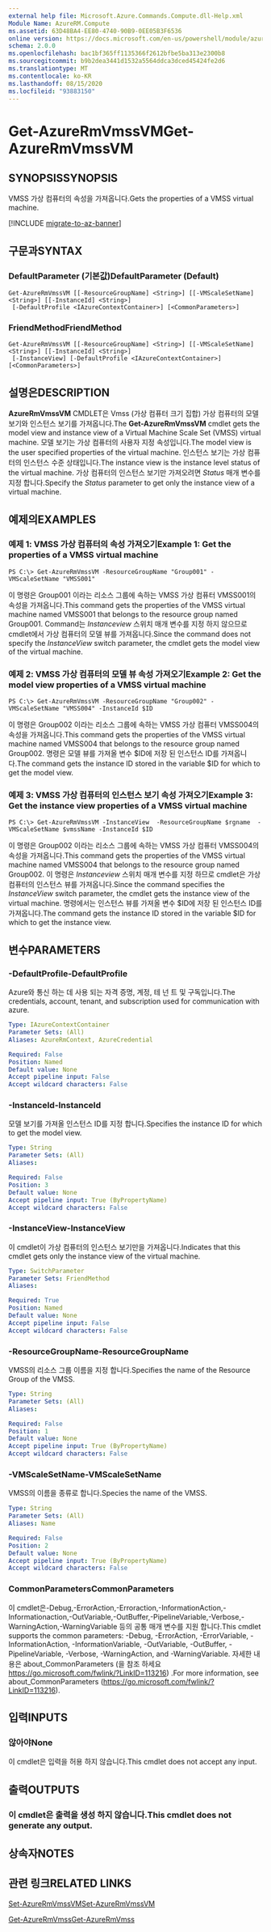 ```yaml
---
external help file: Microsoft.Azure.Commands.Compute.dll-Help.xml
Module Name: AzureRM.Compute
ms.assetid: 63D48BA4-EE80-4740-90B9-0EE05B3F6536
online version: https://docs.microsoft.com/en-us/powershell/module/azurerm.compute/get-azurermvmssvm
schema: 2.0.0
ms.openlocfilehash: bac1bf365ff1135366f2612bfbe5ba313e2300b8
ms.sourcegitcommit: b9b2dea3441d1532a5564ddca3dced45424fe2d6
ms.translationtype: MT
ms.contentlocale: ko-KR
ms.lasthandoff: 08/15/2020
ms.locfileid: "93883150"
---
```

# <span data-ttu-id="06e7f-101">Get-AzureRmVmssVM</span><span class="sxs-lookup"><span data-stu-id="06e7f-101">Get-AzureRmVmssVM</span></span>

## <span data-ttu-id="06e7f-102">SYNOPSIS</span><span class="sxs-lookup"><span data-stu-id="06e7f-102">SYNOPSIS</span></span>
<span data-ttu-id="06e7f-103">VMSS 가상 컴퓨터의 속성을 가져옵니다.</span><span class="sxs-lookup"><span data-stu-id="06e7f-103">Gets the properties of a VMSS virtual machine.</span></span>

[!INCLUDE [migrate-to-az-banner](../../includes/migrate-to-az-banner.md)]

## <span data-ttu-id="06e7f-104">구문과</span><span class="sxs-lookup"><span data-stu-id="06e7f-104">SYNTAX</span></span>

### <span data-ttu-id="06e7f-105">DefaultParameter (기본값)</span><span class="sxs-lookup"><span data-stu-id="06e7f-105">DefaultParameter (Default)</span></span>
```
Get-AzureRmVmssVM [[-ResourceGroupName] <String>] [[-VMScaleSetName] <String>] [[-InstanceId] <String>]
 [-DefaultProfile <IAzureContextContainer>] [<CommonParameters>]
```

### <span data-ttu-id="06e7f-106">FriendMethod</span><span class="sxs-lookup"><span data-stu-id="06e7f-106">FriendMethod</span></span>
```
Get-AzureRmVmssVM [[-ResourceGroupName] <String>] [[-VMScaleSetName] <String>] [[-InstanceId] <String>]
 [-InstanceView] [-DefaultProfile <IAzureContextContainer>] [<CommonParameters>]
```

## <span data-ttu-id="06e7f-107">설명은</span><span class="sxs-lookup"><span data-stu-id="06e7f-107">DESCRIPTION</span></span>
<span data-ttu-id="06e7f-108">**AzureRmVmssVM** CMDLET은 Vmss (가상 컴퓨터 크기 집합) 가상 컴퓨터의 모델 보기와 인스턴스 보기를 가져옵니다.</span><span class="sxs-lookup"><span data-stu-id="06e7f-108">The **Get-AzureRmVmssVM** cmdlet gets the model view and instance view of a Virtual Machine Scale Set (VMSS) virtual machine.</span></span>
<span data-ttu-id="06e7f-109">모델 보기는 가상 컴퓨터의 사용자 지정 속성입니다.</span><span class="sxs-lookup"><span data-stu-id="06e7f-109">The model view is the user specified properties of the virtual machine.</span></span>
<span data-ttu-id="06e7f-110">인스턴스 보기는 가상 컴퓨터의 인스턴스 수준 상태입니다.</span><span class="sxs-lookup"><span data-stu-id="06e7f-110">The instance view is the instance level status of the virtual machine.</span></span>
<span data-ttu-id="06e7f-111">가상 컴퓨터의 인스턴스 보기만 가져오려면 *Status* 매개 변수를 지정 합니다.</span><span class="sxs-lookup"><span data-stu-id="06e7f-111">Specify the *Status* parameter to get only the instance view of a virtual machine.</span></span>

## <span data-ttu-id="06e7f-112">예제의</span><span class="sxs-lookup"><span data-stu-id="06e7f-112">EXAMPLES</span></span>

### <span data-ttu-id="06e7f-113">예제 1: VMSS 가상 컴퓨터의 속성 가져오기</span><span class="sxs-lookup"><span data-stu-id="06e7f-113">Example 1: Get the properties of a VMSS virtual machine</span></span>
```
PS C:\> Get-AzureRmVmssVM -ResourceGroupName "Group001" -VMScaleSetName "VMSS001"
```

<span data-ttu-id="06e7f-114">이 명령은 Group001 이라는 리소스 그룹에 속하는 VMSS 가상 컴퓨터 VMSS001의 속성을 가져옵니다.</span><span class="sxs-lookup"><span data-stu-id="06e7f-114">This command gets the properties of the VMSS virtual machine named VMSS001 that belongs to the resource group named Group001.</span></span>
<span data-ttu-id="06e7f-115">Command는 *Instanceview* 스위치 매개 변수를 지정 하지 않으므로 cmdlet에서 가상 컴퓨터의 모델 뷰를 가져옵니다.</span><span class="sxs-lookup"><span data-stu-id="06e7f-115">Since the command does not specify the *InstanceView* switch parameter, the cmdlet gets the model view of the virtual machine.</span></span>

### <span data-ttu-id="06e7f-116">예제 2: VMSS 가상 컴퓨터의 모델 뷰 속성 가져오기</span><span class="sxs-lookup"><span data-stu-id="06e7f-116">Example 2: Get the model view properties of a VMSS virtual machine</span></span>
```
PS C:\> Get-AzureRmVmssVM -ResourceGroupName "Group002" -VMScaleSetName "VMSS004" -InstanceId $ID
```

<span data-ttu-id="06e7f-117">이 명령은 Group002 이라는 리소스 그룹에 속하는 VMSS 가상 컴퓨터 VMSS004의 속성을 가져옵니다.</span><span class="sxs-lookup"><span data-stu-id="06e7f-117">This command gets the properties of the VMSS virtual machine named VMSS004 that belongs to the resource group named Group002.</span></span>
<span data-ttu-id="06e7f-118">명령은 모델 뷰를 가져올 변수 $ID에 저장 된 인스턴스 ID를 가져옵니다.</span><span class="sxs-lookup"><span data-stu-id="06e7f-118">The command gets the instance ID stored in the variable $ID for which to get the model view.</span></span>

### <span data-ttu-id="06e7f-119">예제 3: VMSS 가상 컴퓨터의 인스턴스 보기 속성 가져오기</span><span class="sxs-lookup"><span data-stu-id="06e7f-119">Example 3: Get the instance view properties of a VMSS virtual machine</span></span>
```
PS C:\> Get-AzureRmVmssVM -InstanceView  -ResourceGroupName $rgname  -VMScaleSetName $vmssName -InstanceId $ID
```

<span data-ttu-id="06e7f-120">이 명령은 Group002 이라는 리소스 그룹에 속하는 VMSS 가상 컴퓨터 VMSS004의 속성을 가져옵니다.</span><span class="sxs-lookup"><span data-stu-id="06e7f-120">This command gets the properties of the VMSS virtual machine named VMSS004 that belongs to the resource group named Group002.</span></span>
<span data-ttu-id="06e7f-121">이 명령은 *Instanceview* 스위치 매개 변수를 지정 하므로 cmdlet은 가상 컴퓨터의 인스턴스 뷰를 가져옵니다.</span><span class="sxs-lookup"><span data-stu-id="06e7f-121">Since the command specifies the *InstanceView* switch parameter, the cmdlet gets the instance view of the virtual machine.</span></span>
<span data-ttu-id="06e7f-122">명령에서는 인스턴스 뷰를 가져올 변수 $ID에 저장 된 인스턴스 ID를 가져옵니다.</span><span class="sxs-lookup"><span data-stu-id="06e7f-122">The command gets the instance ID stored in the variable $ID for which to get the instance view.</span></span>

## <span data-ttu-id="06e7f-123">변수</span><span class="sxs-lookup"><span data-stu-id="06e7f-123">PARAMETERS</span></span>

### <span data-ttu-id="06e7f-124">-DefaultProfile</span><span class="sxs-lookup"><span data-stu-id="06e7f-124">-DefaultProfile</span></span>
<span data-ttu-id="06e7f-125">Azure와 통신 하는 데 사용 되는 자격 증명, 계정, 테 넌 트 및 구독입니다.</span><span class="sxs-lookup"><span data-stu-id="06e7f-125">The credentials, account, tenant, and subscription used for communication with azure.</span></span>

```yaml
Type: IAzureContextContainer
Parameter Sets: (All)
Aliases: AzureRmContext, AzureCredential

Required: False
Position: Named
Default value: None
Accept pipeline input: False
Accept wildcard characters: False
```

### <span data-ttu-id="06e7f-126">-InstanceId</span><span class="sxs-lookup"><span data-stu-id="06e7f-126">-InstanceId</span></span>
<span data-ttu-id="06e7f-127">모델 보기를 가져올 인스턴스 ID를 지정 합니다.</span><span class="sxs-lookup"><span data-stu-id="06e7f-127">Specifies the instance ID for which to get the model view.</span></span>

```yaml
Type: String
Parameter Sets: (All)
Aliases: 

Required: False
Position: 3
Default value: None
Accept pipeline input: True (ByPropertyName)
Accept wildcard characters: False
```

### <span data-ttu-id="06e7f-128">-InstanceView</span><span class="sxs-lookup"><span data-stu-id="06e7f-128">-InstanceView</span></span>
<span data-ttu-id="06e7f-129">이 cmdlet이 가상 컴퓨터의 인스턴스 보기만을 가져옵니다.</span><span class="sxs-lookup"><span data-stu-id="06e7f-129">Indicates that this cmdlet gets only the instance view of the virtual machine.</span></span>

```yaml
Type: SwitchParameter
Parameter Sets: FriendMethod
Aliases: 

Required: True
Position: Named
Default value: None
Accept pipeline input: False
Accept wildcard characters: False
```

### <span data-ttu-id="06e7f-130">-ResourceGroupName</span><span class="sxs-lookup"><span data-stu-id="06e7f-130">-ResourceGroupName</span></span>
<span data-ttu-id="06e7f-131">VMSS의 리소스 그룹 이름을 지정 합니다.</span><span class="sxs-lookup"><span data-stu-id="06e7f-131">Specifies the name of the Resource Group of the VMSS.</span></span>

```yaml
Type: String
Parameter Sets: (All)
Aliases: 

Required: False
Position: 1
Default value: None
Accept pipeline input: True (ByPropertyName)
Accept wildcard characters: False
```

### <span data-ttu-id="06e7f-132">-VMScaleSetName</span><span class="sxs-lookup"><span data-stu-id="06e7f-132">-VMScaleSetName</span></span>
<span data-ttu-id="06e7f-133">VMSS의 이름을 종류로 합니다.</span><span class="sxs-lookup"><span data-stu-id="06e7f-133">Species the name of the VMSS.</span></span>

```yaml
Type: String
Parameter Sets: (All)
Aliases: Name

Required: False
Position: 2
Default value: None
Accept pipeline input: True (ByPropertyName)
Accept wildcard characters: False
```

### <span data-ttu-id="06e7f-134">CommonParameters</span><span class="sxs-lookup"><span data-stu-id="06e7f-134">CommonParameters</span></span>
<span data-ttu-id="06e7f-135">이 cmdlet은-Debug,-ErrorAction,-Erroraction,-InformationAction,-Informationaction,-OutVariable,-OutBuffer,-PipelineVariable,-Verbose,-WarningAction,-WarningVariable 등의 공통 매개 변수를 지원 합니다.</span><span class="sxs-lookup"><span data-stu-id="06e7f-135">This cmdlet supports the common parameters: -Debug, -ErrorAction, -ErrorVariable, -InformationAction, -InformationVariable, -OutVariable, -OutBuffer, -PipelineVariable, -Verbose, -WarningAction, and -WarningVariable.</span></span> <span data-ttu-id="06e7f-136">자세한 내용은 about_CommonParameters (을 참조 하세요 https://go.microsoft.com/fwlink/?LinkID=113216) .</span><span class="sxs-lookup"><span data-stu-id="06e7f-136">For more information, see about_CommonParameters (https://go.microsoft.com/fwlink/?LinkID=113216).</span></span>

## <span data-ttu-id="06e7f-137">입력</span><span class="sxs-lookup"><span data-stu-id="06e7f-137">INPUTS</span></span>

### <span data-ttu-id="06e7f-138">않아야</span><span class="sxs-lookup"><span data-stu-id="06e7f-138">None</span></span>
<span data-ttu-id="06e7f-139">이 cmdlet은 입력을 허용 하지 않습니다.</span><span class="sxs-lookup"><span data-stu-id="06e7f-139">This cmdlet does not accept any input.</span></span>

## <span data-ttu-id="06e7f-140">출력</span><span class="sxs-lookup"><span data-stu-id="06e7f-140">OUTPUTS</span></span>

### <span data-ttu-id="06e7f-141">이 cmdlet은 출력을 생성 하지 않습니다.</span><span class="sxs-lookup"><span data-stu-id="06e7f-141">This cmdlet does not generate any output.</span></span>

## <span data-ttu-id="06e7f-142">상속자</span><span class="sxs-lookup"><span data-stu-id="06e7f-142">NOTES</span></span>

## <span data-ttu-id="06e7f-143">관련 링크</span><span class="sxs-lookup"><span data-stu-id="06e7f-143">RELATED LINKS</span></span>

[<span data-ttu-id="06e7f-144">Set-AzureRmVmssVM</span><span class="sxs-lookup"><span data-stu-id="06e7f-144">Set-AzureRmVmssVM</span></span>](./Set-AzureRmVmssVM.md)

[<span data-ttu-id="06e7f-145">Get-AzureRmVmss</span><span class="sxs-lookup"><span data-stu-id="06e7f-145">Get-AzureRmVmss</span></span>](./Get-AzureRmVmss.md)


